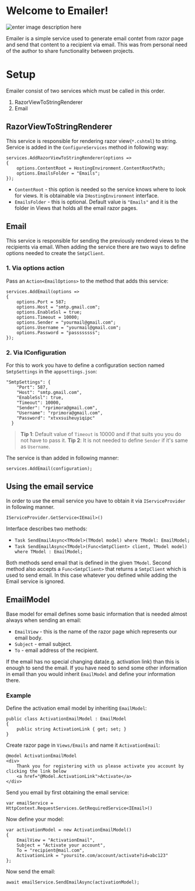 ﻿# Welcome to Emailer!
![enter image description here](https://i.imgur.com/zprf5Jm.png)

Emailer is a simple service used to generate email contet from razor page and send that content to a recipient via email. This was from personal need of the author to share functionality between projects.

# Setup

Emailer consist of two services which must be called in this order.
 1. RazorViewToStringRenderer
 2. Email

## RazorViewToStringRenderer

This service is responsible for rendering razor view(`*.cshtml`) to string. Service is added in the `ConfigureServices` method in following way:

    services.AddRazorViewToStringRenderer(options => 
    {
    	options.ContentRoot = HostingEnvironment.ContentRootPath;
    	options.EmailsFolder = "Emails";
    });

 - `ContentRoot` - this option is needed so the service knows where to look for views. It is obtainable via `IHostingEnvironment` interface.
 - `EmailsFolder` - this is optional. Default value is `"Emails"` and it is the folder in Views that holds all the email razor pages.

## Email

This service is responsible for sending the previously rendered views to the recipients via email. When adding the service there are two ways to define options needed to create the `SmtpClient`.

### 1. Via options action

Pass an `Action<EmailOptions>` to the method that adds this service:

    services.AddEmail(options => 
    {
    	options.Port = 587;
        options.Host = "smtp.gmail.com";
        options.EnableSsl = true;
        options.Timeout = 10000;
        options.Sender = "yourmail@gmail.com";
        options.Username = "yourmail@gmail.com";
        options.Password = "passssssss";
    });

### 2. Via IConfiguration

For this to work you have to define a configuration section named `SmtpSettings` in the `appsettings.json`:

    "SmtpSettings": {
        "Port": 587,
        "Host": "smtp.gmail.com",
        "EnableSsl": true,
        "Timeout": 10000,
        "Sender": "rprimora@gmail.com",
        "Username": "rprimora@gmail.com",
        "Password": "xtvxsuiheuyiqipc"
      }

> **Tip 1**: Default value of `Timeout` is 10000 and if that suits you you do not have to pass it.
> **Tip 2**: It is not needed to define `Sender` if it's same as `Username`.

The service is than added in following manner:

    services.AddEmail(configuration);

## Using the email service

In order to use the email service you have to obtain it via `IServiceProvider` in following manner.

    IServiceProvider.GetService<IEmail>()

Interface describes two methods:

 - `Task SendEmailAsync<TModel>(TModel model) where TModel: EmailModel;`
 - `Task SendEmailAsync<TModel>(Func<SmtpClient> client, TModel model) where TModel : EmailModel;`

Both methods send email that is defined in the given `TModel`. Second method also accepts a `Func<SmtpClient>` that returns a `SmtpClient` which is used to send email. In this case whatever you defined while adding the Email service is ignored.

## EmailModel

Base model for email defines some basic information that is needed almost always when sending an email:

 - `EmailView` - this is the name of the razor page which represents our email body.
 - `Subject` - email subject.
 - `To` - email address of the recipient.

If the email has no special changing data(e.g. activation link) than this is enough to send the email. If you have need to send some other information in email than you would inherit `EmailModel` and define your information there.

### Example

Define the activation email model by inheriting `EmailModel`:

    public class ActivationEmailModel : EmailModel
    {
    	public string ActivationLink { get; set; }
    }
Create razor page in `Views/Emails` and name it `ActivationEmail`:

    @model ActivationEmailModel
    <div>
    	Thank you for registering with us please activate you account by clicking the link below
    	<a href="@Model.ActivationLink">Activate</a>
    </div>

Send you email by first obtaining the email service:

    var emailService = HttpContext.RequestServices.GetRequiredService<IEmail>()

Now define your model:

    var activationModel = new ActivationEmailModel()
    {
    	EmailView = "ActivationEmail",
    	Subject = "Activate your account",
    	To = "recipient@mail.com",
    	ActivationLink = "yoursite.com/account/activate?id=abc123"
    };
Now send the email:

    await emailService.SendEmailAsync(activationModel);

